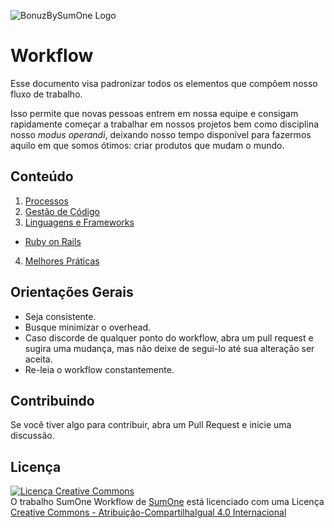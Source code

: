![BonuzBySumOne Logo](http://i.imgur.com/Tq3GYrU.png)

# Workflow

Esse documento visa padronizar todos os elementos que compõem nosso fluxo 
de trabalho.

Isso permite que novas pessoas entrem em nossa equipe e consigam 
rapidamente começar a trabalhar em nossos projetos bem como disciplina 
nosso _modus operandi_, deixando nosso tempo disponível para fazermos
aquilo em que somos ótimos: criar produtos que mudam o mundo.

## Conteúdo

1. [Processos](./process)
2. [Gestão de Código](./code)
3. [Linguagens e Frameworks](./areas)
  * [Ruby on Rails](./areas/ruby-on-rails)
4. [Melhores Práticas](./practices)

## Orientações Gerais

* Seja consistente.
* Busque minimizar o overhead.
* Caso discorde de qualquer ponto do workflow, abra um pull request e sugira uma
  mudança, mas não deixe de segui-lo até sua alteração ser aceita.
* Re-leia o workflow constantemente.

## Contribuindo

Se você tiver algo para contribuir, abra um Pull Request e inicie uma discussão.

## Licença

<a rel="license" href="http://creativecommons.org/licenses/by-sa/4.0/"><img alt="Licença Creative Commons" style="border-width:0" src="https://i.creativecommons.org/l/by-sa/4.0/88x31.png" /></a><br />O trabalho <span xmlns:dct="http://purl.org/dc/terms/" href="http://purl.org/dc/dcmitype/Text" property="dct:title" rel="dct:type">SumOne Workflow</span> de <a xmlns:cc="http://creativecommons.org/ns#" href="http://www.github.com/sumoners/workflow" property="cc:attributionName" rel="cc:attributionURL">SumOne</a> está licenciado com uma Licença <a rel="license" href="http://creativecommons.org/licenses/by-sa/4.0/">Creative Commons - Atribuição-CompartilhaIgual 4.0 Internacional</a>
